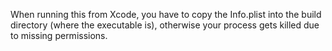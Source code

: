 When running this from Xcode, you have to copy the Info.plist into the build
directory (where the executable is), otherwise your process gets killed due
to missing permissions.
